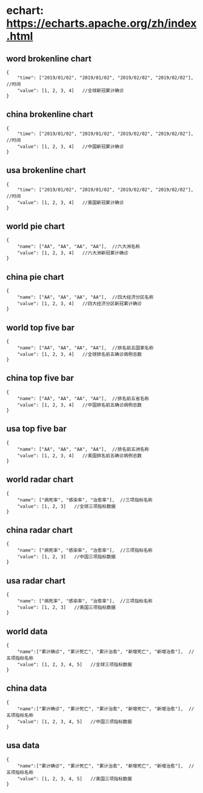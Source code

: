 # echart: https://echarts.apache.org/zh/index.html

## word brokenline chart

```
{
    "time": ["2019/01/02", "2019/01/02", "2019/02/02", "2019/02/02"],  //时间
    "value": [1, 2, 3, 4]   //全球新冠累计确诊
}
```

## china brokenline chart

```
{
    "time": ["2019/01/02", "2019/01/02", "2019/02/02", "2019/02/02"],  //时间
    "value": [1, 2, 3, 4]   //中国新冠累计确诊
}
```

## usa brokenline chart

```
{
    "time": ["2019/01/02", "2019/01/02", "2019/02/02", "2019/02/02"],  //时间
    "value": [1, 2, 3, 4]   //美国新冠累计确诊
}
```

## world pie chart

```
{
    "name": ["AA", "AA", "AA", "AA"],  //六大洲名称
    "value": [1, 2, 3, 4]   //六大洲新冠累计确诊
}
```

## china pie chart

```
{
    "name": ["AA", "AA", "AA", "AA"],  //四大经济分区名称
    "value": [1, 2, 3, 4]   //四大经济分区新冠累计确诊
}
```

## world top five bar

```
{
    "name": ["AA", "AA", "AA", "AA"],  //排名前五国家名称
    "value": [1, 2, 3, 4]   //全球排名前五确诊病例总数
}
```

## china top five bar

```
{
    "name": ["AA", "AA", "AA", "AA"],  //排名前五省名称
    "value": [1, 2, 3, 4]   //中国排名前五确诊病例总数
}
```

## usa top five bar

```
{
    "name": ["AA", "AA", "AA", "AA"],  //排名前五洲名称
    "value": [1, 2, 3, 4]   //美国排名前五确诊病例总数
}
```

## world radar chart

```
{
    "name": ["病死率", "感染率", "治愈率"],  //三项指标名称
    "value": [1, 2, 3]   //全球三项指标数据
}
```

## china radar chart

```
{
    "name": ["病死率", "感染率", "治愈率"],  //三项指标名称
    "value": [1, 2, 3]   //中国三项指标数据
}
```

## usa radar chart

```
{
    "name": ["病死率", "感染率", "治愈率"],  //三项指标名称
    "value": [1, 2, 3]   //美国三项指标数据
}
```

## world data

```
{
    "name":["累计确诊", "累计死亡", "累计治愈", "新增死亡", "新增治愈"],  //五项指标名称
    "value": [1, 2, 3, 4, 5]   //全球三项指标数据
}
```

## china data

```
{
    "name":["累计确诊", "累计死亡", "累计治愈", "新增死亡", "新增治愈"],  //五项指标名称
    "value": [1, 2, 3, 4, 5]   //中国三项指标数据
}
```

## usa data

```
{
    "name":["累计确诊", "累计死亡", "累计治愈", "新增死亡", "新增治愈"],  //五项指标名称
    "value": [1, 2, 3, 4, 5]   //美国三项指标数据
}
```
